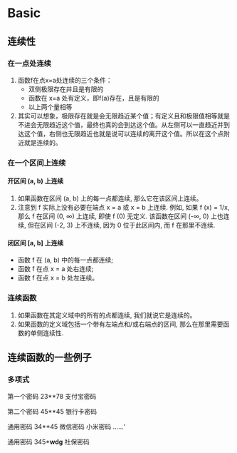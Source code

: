 # Basic


## 连续性
### 在一点处连续
1. 函数f在点x=a处连续的三个条件：
    * 双侧极限存在并且是有限的
    * 函数在 x=a 处有定义，即f(a)存在，且是有限的
    * 以上两个量相等
2. 其实可以想象，极限存在就是会无限趋近某个值；有定义且和极限值相等就是不进会无限趋近这个值，最终也真的会到达这个值。从左侧可以一直趋近并到达这个值，右侧也无限趋近也就是说可以连续的离开这个值。所以在这个点附近就是连续的。

### 在一个区间上连续
#### 开区间 (a, b) 上连续
1. 如果函数在区间 (a, b) 上的每一点都连续, 那么它在该区间上连续。
2. 注意到 f 实际上没有必要在端点 x = a 或 x = b 上连续. 例如, 如果 f (x) = 1/x, 那么 f 在区间 (0, ∞) 上连续, 即使 f (0) 无定义. 该函数在区间 (-∞, 0) 上也连续, 但在区间 (-2, 3) 上不连续, 因为 0 位于此区间内, 而 f 在那里不连续.

#### 闭区间 [a, b] 上连续
* 函数 f 在 (a, b) 中的每一点都连续;
* 函数 f 在点 x = a 处右连续; 
* 函数 f 在点 x = b 处左连续。

### 连续函数
1. 如果函数在其定义域中的所有的点都连续, 我们就说它是连续的。
2. 如果函数的定义域包括一个带有左端点和/或右端点的区间, 那么在那里需要函数的单侧连续性.


## 连续函数的一些例子
### 多项式










第一个密码   23**78
    支付宝密码


第二个密码  45**45
    银行卡密码

通用密码   34**45
    微信密码 小米密码  ……‘

通用密码  345***wdg**
    社保密码 































